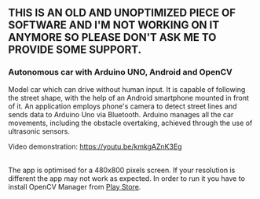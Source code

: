 <h2>THIS IS AN OLD AND UNOPTIMIZED PIECE OF SOFTWARE AND I'M NOT WORKING ON IT ANYMORE SO PLEASE DON'T ASK ME TO PROVIDE SOME SUPPORT.</h2>

<h3>Autonomous car with Arduino UNO, Android and OpenCV</h3>

Model car which can drive without human input. It is capable of following the street shape, with the help of an Android smartphone mounted in front of it. An application employs phone's camera to detect street lines and sends data to Arduino Uno via Bluetooth. Arduino manages all the car movements, including the obstacle overtaking, achieved through the use of ultrasonic sensors.

Video demonstration: https://youtu.be/kmkgAZnK3Eg

<br>
The app is optimised for a 480x800 pixels screen. If your resolution is different the app may not work as expected. In order to run it you have to install OpenCV Manager from <a href="https://play.google.com/store/apps/details?id=org.opencv.engine">Play Store</a>.
